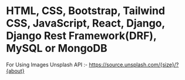 # HTML, CSS, Bootstrap, Tailwind CSS, JavaScript, React, Django, Django Rest Framework(DRF), MySQL or MongoDB
For Using Images Unsplash API :- https://source.unsplash.com/{size}/?{about}
